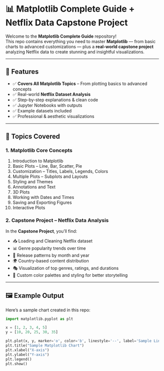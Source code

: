# 📊 Matplotlib Complete Guide + Netflix Data Capstone Project

Welcome to the **Matplotlib Complete Guide** repository!  
This repo contains everything you need to master **Matplotlib** — from basic charts to advanced customizations — plus a **real-world capstone project** analyzing Netflix data to create stunning and insightful visualizations.

---

## 🚀 Features
- ✅ **Covers All Matplotlib Topics** – From plotting basics to advanced concepts
- ✅ Real-world **Netflix Dataset Analysis**
- ✅ Step-by-step explanations & clean code
- ✅ Jupyter Notebooks with outputs
- ✅ Example datasets included
- ✅ Professional & aesthetic visualizations

---

## 📂 Topics Covered
### **1. Matplotlib Core Concepts**
1. Introduction to Matplotlib
2. Basic Plots – Line, Bar, Scatter, Pie
3. Customization – Titles, Labels, Legends, Colors
4. Multiple Plots – Subplots and Layouts
5. Styling and Themes
6. Annotations and Text
7. 3D Plots
8. Working with Dates and Times
9. Saving and Exporting Figures
10. Interactive Plots

### **2. Capstone Project – Netflix Data Analysis**
In the **Capstone Project**, you’ll find:
- 📥 Loading and Cleaning Netflix dataset  
- 📊 Genre popularity trends over time  
- 📅 Release patterns by month and year  
- 🌍 Country-based content distribution  
- 🎭 Visualization of top genres, ratings, and durations  
- 🎨 Custom color palettes and styling for better storytelling  

---

## 🖼 Example Output
Here’s a sample chart created in this repo:

```python
import matplotlib.pyplot as plt

x = [1, 2, 3, 4, 5]
y = [10, 20, 25, 30, 35]

plt.plot(x, y, marker='o', color='b', linestyle='--', label='Sample Line')
plt.title("Sample Matplotlib Chart")
plt.xlabel("X-axis")
plt.ylabel("Y-axis")
plt.legend()
plt.show()
